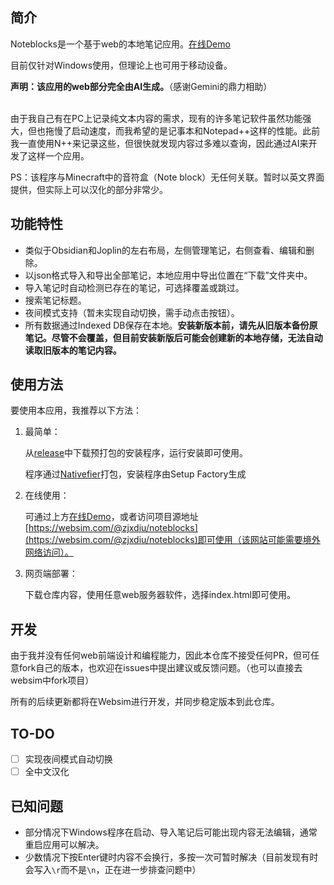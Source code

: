 ## 简介

Noteblocks是一个基于web的本地笔记应用。[在线Demo](https://noteblocks-roan.vercel.app/)

目前仅针对Windows使用，但理论上也可用于移动设备。

**声明：该应用的web部分完全由AI生成。**（感谢Gemini的鼎力相助）

<br>
由于我自己有在PC上记录纯文本内容的需求，现有的许多笔记软件虽然功能强大，但也拖慢了启动速度，而我希望的是记事本和Notepad++这样的性能。此前我一直使用N++来记录这些，但很快就发现内容过多难以查询，因此通过AI来开发了这样一个应用。

PS：该程序与Minecraft中的音符盒（Note block）无任何关联。暂时以英文界面提供，但实际上可以汉化的部分非常少。

## 功能特性

- 类似于Obsidian和Joplin的左右布局，左侧管理笔记，右侧查看、编辑和删除。
- 以json格式导入和导出全部笔记，本地应用中导出位置在“下载”文件夹中。
- 导入笔记时自动检测已存在的笔记，可选择覆盖或跳过。
- 搜索笔记标题。
- 夜间模式支持（暂未实现自动切换，需手动点击按钮）。
- 所有数据通过Indexed DB保存在本地。**安装新版本前，请先从旧版本备份原笔记。尽管不会覆盖，但目前安装新版后可能会创建新的本地存储，无法自动读取旧版本的笔记内容。**

## 使用方法

要使用本应用，我推荐以下方法：

1. 最简单：

   从[release](https://github.com/zjxdiu/Noteblocks/releases)中下载预打包的安装程序，运行安装即可使用。

   程序通过[Nativefier](https://github.com/nativefier/nativefier)打包，安装程序由Setup Factory生成

2. 在线使用：

   可通过上方[在线Demo](https://github.com/zjxdiu/Noteblocks#%E7%AE%80%E4%BB%8B)，或者访问项目源地址[https://websim.com/@zjxdiu/noteblocks](https://websim.com/@zjxdiu/noteblocks)即可使用（该网站可能需要境外网络访问）。

3. 网页端部署：

   下载仓库内容，使用任意web服务器软件，选择index.html即可使用。

## 开发

由于我并没有任何web前端设计和编程能力，因此本仓库不接受任何PR，但可任意fork自己的版本，也欢迎在issues中提出建议或反馈问题。（也可以直接去websim中fork项目）

所有的后续更新都将在Websim进行开发，并同步稳定版本到此仓库。

## TO-DO

- [ ] 实现夜间模式自动切换
- [ ] 全中文汉化

## 已知问题

- 部分情况下Windows程序在启动、导入笔记后可能出现内容无法编辑，通常重启应用可以解决。
- 少数情况下按Enter键时内容不会换行，多按一次可暂时解决（目前发现有时会写入`\r`而不是`\n`，正在进一步排查问题中）
